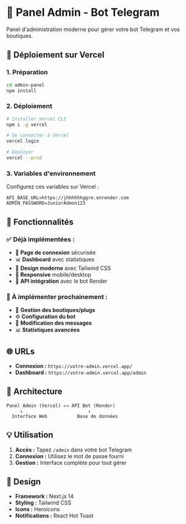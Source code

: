 # 🎨 Panel Admin - Bot Telegram

Panel d'administration moderne pour gérer votre bot Telegram et vos boutiques.

## 🚀 Déploiement sur Vercel

### 1. Préparation
```bash
cd admin-panel
npm install
```

### 2. Déploiement
```bash
# Installer Vercel CLI
npm i -g vercel

# Se connecter à Vercel
vercel login

# Déployer
vercel --prod
```

### 3. Variables d'environnement
Configurez ces variables sur Vercel :

```
API_BASE_URL=https://jhhhhhhggre.onrender.com
ADMIN_PASSWORD=JuniorAdmon123
```

## 🎯 Fonctionnalités

### ✅ Déjà implémentées :
- 🔐 **Page de connexion** sécurisée
- 📊 **Dashboard** avec statistiques
- 🎨 **Design moderne** avec Tailwind CSS
- 📱 **Responsive** mobile/desktop
- 🔄 **API intégration** avec le bot Render

### 🚧 À implémenter prochainement :
- 🏪 **Gestion des boutiques/plugs**
- ⚙️ **Configuration du bot**
- 📝 **Modification des messages**
- 📊 **Statistiques avancées**

## 🌐 URLs

- **Connexion :** `https://votre-admin.vercel.app/`
- **Dashboard :** `https://votre-admin.vercel.app/admin`

## 🔧 Architecture

```
Panel Admin (Vercel) ←→ API Bot (Render)
     ↓                        ↓
  Interface Web           Base de données
```

## 💡 Utilisation

1. **Accès :** Tapez `/admin` dans votre bot Telegram
2. **Connexion :** Utilisez le mot de passe fourni
3. **Gestion :** Interface complète pour tout gérer

## 🎨 Design

- **Framework :** Next.js 14
- **Styling :** Tailwind CSS
- **Icons :** Heroicons
- **Notifications :** React Hot Toast